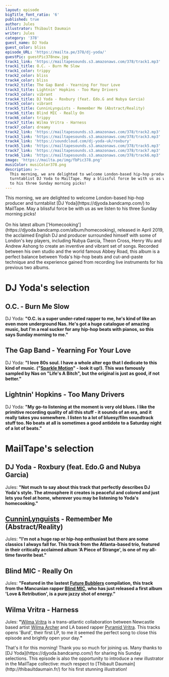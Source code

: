 ```yaml
---
layout: episode
bigTitle_font_ratio: '6'
published: true
author: Jules
illustrator: Thibault Daumain
writer: Jules
category: '378'
guest_name: DJ Yoda
guest_color: bliss
episode_URL: 'https://mailta.pe/378/dj-yoda/'
guestPic: guestPic378new.jpg
track1_link: 'https://mailtapesounds.s3.amazonaws.com/378/track1.mp3'
track1_title: O.C. - Burn Me Slow
track1_color: trippy
track2_color: bliss
track4_color: bliss
track2_title: The Gap Band - Yearning For Your Love
track3_title: Lightnin' Hopkins - Too Many Drivers
track3_color: vibrant
track4_title: DJ Yoda - Roxbury (feat. Edo.G and Nubya Garcia)
track5_color: vibrant
track5_title: CunninLynguists - Remember Me (Abstract/Reality)
track6_title: Blind MIC - Really On
track6_color: trippy
track7_title: Wilma Vritra - Harness
track7_color: dreamy
track2_link: 'https://mailtapesounds.s3.amazonaws.com/378/track2.mp3'
track3_link: 'https://mailtapesounds.s3.amazonaws.com/378/track3.mp3'
track4_link: 'https://soundcloud.com/dj-yoda-uk/roxbury'
track5_link: 'https://mailtapesounds.s3.amazonaws.com/378/track5.mp3'
track7_link: 'https://mailtapesounds.s3.amazonaws.com/378/track7.mp3'
track6_link: 'https://mailtapesounds.s3.amazonaws.com/378/track6.mp3'
image: 'https://mailta.pe/img/fbPic378.png'
musiColor: musiColor378.png
description: >-
  This morning, we are delighted to welcome London-based hip-hop producer and
  turntablist DJ Yoda to MailTape. May a blissful force be with us as we listen
  to his three Sunday morning picks!
---
```

<p id="introduction"> This morning, we are delighted to welcome London-based hip-hop producer and turntablist [DJ Yoda](https://djyoda.bandcamp.com/) to MailTape. May a blissful force be with us as we listen to his three Sunday morning picks!
<br><br>
On his latest album ['Homecooking'](https://djyoda.bandcamp.com/album/homecooking), released in April 2019, the acclaimed English DJ and producer surrounded himself with some of London's key players, including Nubya Garcia, Theon Cross, Henry Wu and Andrew Ashong to create an inventive and vibrant set of songs. Recorded between his own studio and the world famous Abbey Road, this album is a perfect balance between Yoda's hip-hop beats and cut-and-paste technique and the experience gained from recording live instruments for his previous two albums.
</p>


# DJ Yoda's selection


## O.C. - Burn Me Slow
DJ Yoda: **"**O.C. is a super under-rated rapper to me, he's kind of like an even more underground Nas. He's got a huge catalogue of amazing music, but I'm a real sucker for any hip-hop beats with pianos, so this says Sunday morning to me.**"**

## The Gap Band - Yearning For Your Love
DJ Yoda: **"**I love 80s soul. I have a whole alter ego that I dedicate to this kind of music. ("[Sparkle Motion](https://sparkle-motion.bandcamp.com/releases)" - look it up!). This was famously sampled by Nas on "Life's A Bitch", but the original is just as good, if not better.**"**

## Lightnin' Hopkins - Too Many Drivers
DJ Yoda: **"**My go-to listening at the moment is very old blues. I like the primitive recording quality of all this stuff - it sounds of an era, and it really takes you somewhere. I listen to a lot of bluesy/film soundtrack stuff too. No beats at all is sometimes a good antidote to a Saturday night of a lot of beats.**"**


# MailTape's selection

## DJ Yoda - Roxbury (feat. Edo.G and Nubya Garcia)
Jules: **"**Not much to say about this track that perfectly describes DJ Yoda's style. The atmosphere it creates is peaceful and colored and just lets you feel at home, wherever you may be listening to Yoda's homecooking.**"**

## [CunninLynguists](https://cunninlynguists.bandcamp.com/music) - Remember Me (Abstract/Reality)
Jules: **"**I'm not a huge rap or hip-hop enthusiast but there are some classics I always fall for. This track from the Atlanta-based trio, featured in their critically acclaimed album 'A Piece of Strange', is one of my all-time favorite beat.**"**

## Blind MIC - Really On
Jules: **"**Featured in the lastest [Future Bubblers](https://futurebubblers.bandcamp.com/) compilation, this track from the Mancunian rapper [Blind MIC](https://soundcloud.com/mikebaines), who has just released a first album 'Love & Retribution', is a pure jazzy shot of energy.**"**

## Wilma Vritra - Harness
Jules: **"**[Wilma Vritra](https://wilmavritra.bandcamp.com/) is a trans-atlantic collaboration between Newcastle based artist [Wilma Archer](https://www.facebook.com/WilmaArcherSounds/) and LA based rapper [Pyramid Vritra](https://www.facebook.com/VRITRA322/). This tracks opens 'Burd', their first LP, to me it seemed the perfect song to close this episode and brightly open your day.**"**


<p id="outroduction">That's it for this morning! Thank you so much for joining us. Many thanks to [DJ Yoda](https://djyoda.bandcamp.com/) for sharing his Sunday selections. This episode is also the opportunity to introduce a new illustrator in the MailTape collective: much respect to [Thibault Daumain](http://thibaultdaumain.fr/) for his first stunning illustration!</p>
